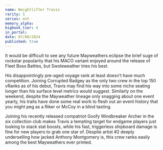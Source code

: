 ```yaml
---
name: Weightlifter Travis
rarity: 5
series: ent
memory_alpha:
bigbook_tier: 4
in_portal:
date: 07/08/2024
published: true
---
```


It would be difficult to see any future Mayweathers eclipse the brief suge of rockstar popularity that his MACO variant enjoyed around the release of Fleet Boss Battles, but Swoleweather tries his best.

His disappointingly pre-aged voyage rank at least doesn’t have much competition. Joining Corrupted Badgey as the only two crew in the top 150 vRanks as of his debut, Travis may find his way into some niche seating longer than his surface level metrics would suggest. Similarly on the weekend, despite the Mayweather lineage only snagging about one event yearly, his traits have done some real work to flesh out an event history that you might peg as a Riker or McCoy in a blind tasting.

Joining his recently released compatriot Goofy Windbreaker Archer in the six collection club makes Travis a tempting target for endgame players just looking to stack stat boosts, while his fast, triggerless shipboard damage is fine for new players to grab one star of. Despite artist #2 deeply underselling how jacked Anthony Montgomery is, this crew ranks easily among the best Mayweathers ever printed.
